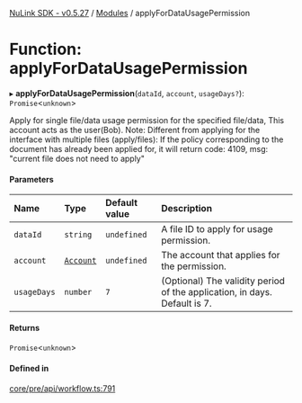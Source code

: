 [NuLink SDK - v0.5.27](../README.md) / [Modules](../modules.md) / applyForDataUsagePermission

# Function: applyForDataUsagePermission

▸ **applyForDataUsagePermission**(`dataId`, `account`, `usageDays?`): `Promise`<`unknown`\>

Apply for single file/data usage permission for the specified file/data, This account acts as the user(Bob).
Note: Different from applying for the interface with multiple files (apply/files): 
         If the policy corresponding to the document has already been applied for, it will return code: 4109, msg: "current file does not need to apply"

#### Parameters

| Name | Type | Default value | Description |
| :------ | :------ | :------ | :------ |
| `dataId` | `string` | `undefined` | A file ID to apply for usage permission. |
| `account` | [`Account`](../classes/Account.md) | `undefined` | The account that applies for the permission. |
| `usageDays` | `number` | `7` | (Optional) The validity period of the application, in days. Default is 7. |

#### Returns

`Promise`<`unknown`\>

#### Defined in

[core/pre/api/workflow.ts:791](https://github.com/NuLink-network/nulink-sdk/blob/caaf0a6/src/core/pre/api/workflow.ts#L791)
